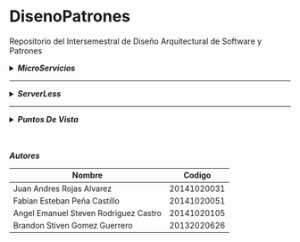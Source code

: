 # DisenoPatrones
Repositorio del Intersemestral de Diseño Arquitectural de Software y Patrones

<details>
  <summary><b><i>MicroServicios</i></b></summary>
  <br><p style="text-align:center;"><img src="http://comunytek.com/wp-content/uploads/2017/03/Microservicios.png"></p>
  <br><p>Los microservicios son un sistema de desarrollo software que en los últimos años ha gozado de una gran popularidad. Aunque muchos se ven atraídos por ellos, no todos se han atrevido a ponerlos en práctica. De hecho, en estos momentos es cuando una gran mayoría de desarrolladores descubren cómo los microservices influyen de manera positiva en aspectos como el tiempo, rendimiento o la estabilidad de proyectos.</p>
  <details>
  <summary><b><i>Ventajas</i></b></summary>
    <ul>
      <li>Equipo de Trabajo Mínimo</li>
      <li>Escalabilidad</li>
      <li>Funcionalidad Modular, módulos independientes</li>
      <li>Libertad del desarrollador de desarrollar y desplegar servicios de forma independiente</li>
      <li>Uso de contenedores permitiendo el despliegue y el desarrollo de la aplicación rápidamente</li>
    </ul>
  </pre>
  </details>
  <details>
  <summary><b><i>Desventajas</i></b></summary>
    <ul>
      <li>Alto Consumo de Memoria</li>
      <li>Necesidad de tiempo para poder fragmentar distintos microservicios</li>
      <li>Complejidad de gestión de un gran número de servicios</li>
      <li>Necesidad de desarrolladores para la solución de problemas como latencia en la red
        o balanceo de cargas</li>
      <li>Pruebas o testeos complicados al despliegue distribuido</li>
    </ul>
  </pre>
  </details>
</pre>
</details>

---

<details>
  <summary><b><i>ServerLess</i></b></summary>
  <br><p style="text-align:center;"><img src="https://www.parkmycloud.com/wp-content/uploads/2018/01/serverless_bze.png"></p>
  <br><p>Serverless es un tipo de arquitectura donde los servidores (físicos o en la nube) dejan de existir para el desarrollador y en cambio el código corre en “ambientes de ejecución” que administran proveedores como Amazon, Google, IBM, etc.</p>
  <details>
  <summary><b><i>Ventajas</i></b></summary>
    <ul>
      <li>No es necesario administrar servidores</li>
      <li>El escalamiento es flexible</li>
      <li>Alta Disponibilidad</li>
      <li>No se paga por capacidad latente</li>
    </ul>
  </pre>
  </details>
  <details>
  <summary><b><i>Desventajas</i></b></summary>
    <ul>
      <li>Los entornos de programación están límitados por el proveedor</li>
      <li>Es un servicio sin estado, cualquier operación que requiera "recordar" entre ejecuciones
      <br>ha de apoyarse en otros servicios</li>
      <li>Al cobrarse por tiempo de ejecución, y en algunos proveedores limitarse, <br>
      se penaliza un consumo prolongado en el tiempo</li>
    </ul>
  </pre>
  </details>
</pre>
</details>

---

<details>
  <summary><b><i>Puntos De Vista</i></b></summary>
<br>
<details>
  <summary><b><i>Punto de Vista introductorio</i></b></summary>
  <img src="https://raw.githubusercontent.com/JuanARojasA/DisenoPatrones/master/Puntos%20De%20Vista/Punto%20de%20Vista%20Introductorio.jpg" align="middle">
</pre>
</details>

<details>
  <summary><b><i>Punto de Vista Organizacional</i></b></summary>
  <img src="https://raw.githubusercontent.com/JuanARojasA/DisenoPatrones/master/Puntos%20De%20Vista/Punto%20de%20Vista%20Organizacional.jpg" align="middle">
</pre>
</details>

<details>
  <summary><b><i>Punto de Vista de Cooperacion de Actores</i></b></summary>
  <img src="https://raw.githubusercontent.com/JuanARojasA/DisenoPatrones/master/Puntos%20De%20Vista/Punto%20de%20Vista%20de%20Cooperaci%C3%B3n%20de%20Actores.jpg" align="middle">
</pre>
</details>

<details>
  <summary><b><i>Punto de Vista de Funciones de Negocio</i></b></summary>
  <img src="https://raw.githubusercontent.com/JuanARojasA/DisenoPatrones/master/Puntos%20De%20Vista/Punto%20de%20Vista%20Funcional.jpg" align="middle">
</pre>
</details>

<details>
  <summary><b><i>Punto de Vista de Procesos de Negocio</i></b></summary>
  <img src="https://raw.githubusercontent.com/JuanARojasA/DisenoPatrones/master/Puntos%20De%20Vista/Punto%20de%20Vista%20de%20Procesos%20de%20Negocio.jpg" align="middle">
</pre>
</details>

<details>
  <summary><b><i>Punto de Vista de Cooperación entre Aplicaciones</i></b></summary>
  <img src="https://raw.githubusercontent.com/JuanARojasA/DisenoPatrones/master/Puntos%20De%20Vista/Punto%20de%20Vista%20de%20Cooperaci%C3%B3n%20de%20Aplicaciones.jpg" align="middle">
</pre>
</details>

<details>
  <summary><b><i>Punto de Vista de Uso de Aplicaciones (Admisión)</i></b></summary>
  <img src="https://raw.githubusercontent.com/JuanARojasA/DisenoPatrones/master/Puntos%20De%20Vista/Punto%20de%20Vista%20de%20Uso%20de%20Aplicaciones%20(Admisi%C3%B3n).jpg" align="middle">
</pre>
</details>

<details>
  <summary><b><i>Punto de Vista de Uso de Aplicaciones (Gestión de Notas)</i></b></summary>
  <img src="https://raw.githubusercontent.com/JuanARojasA/DisenoPatrones/master/Puntos%20De%20Vista/Punto%20de%20Vista%20de%20Uso%20de%20Aplicaciones%20(Gestion%20Notas).jpg" align="middle">
</pre>
</details>

<details>
  <summary><b><i>Punto de Vista de Uso de Infraestructura</i></b></summary>
  <img src="https://raw.githubusercontent.com/JuanARojasA/DisenoPatrones/master/Puntos%20De%20Vista/Punto%20de%20Vista%20de%20Uso%20de%20Infraestructura.jpg" align="middle">
</pre>
</details>

</pre>
</details>
<br><br>

***Autores***

| Nombre | Codigo |
| --- | --- |
| Juan Andres Rojas Alvarez | 20141020031 |
| Fabian Esteban Peña Castillo | 20141020051 |
| Angel Emanuel Steven Rodriguez Castro | 20141020105 |
| Brandon Stiven Gomez Guerrero | 20132020626 |
